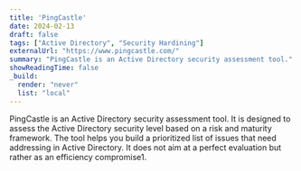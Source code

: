 ```yaml
---
title: 'PingCastle'
date: 2024-02-13
draft: false
tags: ["Active Directory", "Security Hardining"]
externalUrl: "https://www.pingcastle.com/"
summary: "PingCastle is an Active Directory security assessment tool."
showReadingTime: false
_build:
  render: "never"
  list: "local"
---
```


PingCastle is an Active Directory security assessment tool. It is designed to assess the Active Directory security level based on a risk and maturity framework. The tool helps you build a prioritized list of issues that need addressing in Active Directory. It does not aim at a perfect evaluation but rather as an efficiency compromise1.

